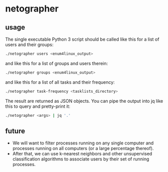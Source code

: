 # netographer

## usage
The single executable Python 3 script should be called like this for a list of users and their groups:

```bash
./netographer users <enum4linux_output>
```

and like this for a list of groups and users therein:

```bash
./netographer groups <enum4linux_output>
```

and like this for a list of all tasks and their frequency:

```bash
./netographer task-frequency <tasklists_directory>
```

The result are returned as JSON objects. You can pipe the output into jq like this to query and pretty-print it:

```bash
./netographer <args> | jq '.'
```

## future
- We will want to filter processes running on any single computer and processes running on all computers (or a large percentage thereof).
- After that, we can use k-nearest neighbors and other unsupervised classification algorithms to associate users by their set of running processes.
